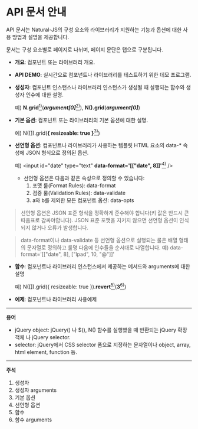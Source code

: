 # API 문서 안내

API 문서는 Natural-JS의 구성 요소와 라이브러리가 지원하는 기능과 옵션에 대한 사용 방법과 설명을 제공합니다.

문서는 구성 요소별로 페이지로 나뉘며, 페이지 문단은 탭으로 구분됩니다.

* **개요**: 컴포넌트 또는 라이브러리 개요.

* **API DEMO**: 실시간으로 컴포넌트나 라이브러리를 테스트하기 위한 데모 프로그램.

* **생성자**: 컴포넌트 인스턴스나 라이브러리 인스턴스가 생성될 때 실행되는 함수와 생성자 인수에 대한 설명.

    예) **N.grid**[<sup>1)</sup>](#fn1)(***argument[0]***[<sup>2)</sup>](#fn2)), **N().grid**(***argument[0]***)

* **기본 옵션**: 컴포넌트 또는 라이브러리의 기본 옵션에 대한 설명.

    예) N([]).grid(**{ resizeable: true }**[<sup>3)</sup>](#fn3))

* **선언형 옵션**: 컴포넌트나 라이브러리가 사용하는 템플릿 HTML 요소의 data-* 속성에 JSON 형식으로 정의된 옵션.

    예) &lt;input id="date" type="text" **data-format='[["date", 8]]'**[<sup>4)</sup>](#fn4) /&gt;
    
    * 선언형 옵션은 다음과 같은 속성으로 정의할 수 있습니다:
      1. 포맷 룰(Format Rules): data-format
      2. 검증 룰(Validation Rules): data-validate
      3. a와 b를 제외한 모든 컴포넌트 옵션: data-opts

> 선언형 옵션은 JSON 표준 형식을 정확하게 준수해야 합니다(키 값은 반드시 큰 따옴표로 감싸야합니다). JSON 표준 포맷을 지키지 않으면 선언형 옵션이 인식되지 않거나 오류가 발생합니다.

> data-format이나 data-validate 등 선언형 옵션으로 실행되는 룰은 배열 형태의 문자열로 정의하고 룰명 다음에 인수들을 순서대로 나열합니다.
> 예) data-format='[["date", 8], ["lpad", 10, "@"]]'

* **함수**: 컴포넌트나 라이브러리 인스턴스에서 제공하는 메서드와 arguments에 대한 설명

    예) N([]).grid({ resizeable: true }).**revert**[<sup>5)</sup>](#fn5)(**3**[<sup>6)</sup>](#fn6))

* **예제**: 컴포넌트나 라이브러리 사용예제

---

**용어**
* jQuery object: jQuery() 나 $(), N() 함수를 실행했을 때 반환되는 jQuery 확장 객체 나 jQuery selector.
* selector: jQuery에서 CSS selector 폼으로 지정하는 문자열이나 object, array, html element, function 등.

---

**주석**
1. <span id="fn1">생성자</span>
2. <span id="fn2">생성자 arguments</span>
3. <span id="fn3">기본 옵션</span>
4. <span id="fn4">선언형 옵션</span>
5. <span id="fn5">함수</span>
6. <span id="fn6">함수 arguments</span>
